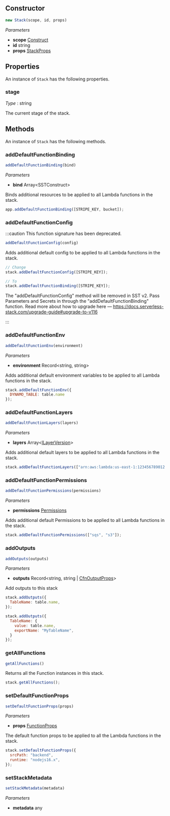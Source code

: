 <!--
!!!!!!!!!!!!!!!!!!!!!!!!!!!!!!!!!!!!!!!!!!!!!!!!!!!!!!!!!!!!!!!
!!                                                           !!
!!  This file has been automatically generated, do not edit  !!
!!                                                           !!
!!!!!!!!!!!!!!!!!!!!!!!!!!!!!!!!!!!!!!!!!!!!!!!!!!!!!!!!!!!!!!!
-->

## Constructor
```ts
new Stack(scope, id, props)
```
_Parameters_
- __scope__ <span class="mono">[Construct](https://docs.aws.amazon.com/cdk/api/v2/docs/constructs.Construct.html)</span>
- __id__ <span class="mono">string</span>
- __props__ <span class="mono">[StackProps](https://docs.aws.amazon.com/cdk/api/v2/docs/aws-cdk-lib.StackProps.html)</span>
## Properties
An instance of `Stack` has the following properties.
### stage

_Type_ : <span class="mono">string</span>

The current stage of the stack.

## Methods
An instance of `Stack` has the following methods.
### addDefaultFunctionBinding

```ts
addDefaultFunctionBinding(bind)
```
_Parameters_
- __bind__ <span class='mono'>Array&lt;<span class="mono">SSTConstruct</span>&gt;</span>


Binds additional resources to be applied to all Lambda functions in the stack.


```js
app.addDefaultFunctionBinding([STRIPE_KEY, bucket]);
```

### addDefaultFunctionConfig

:::caution
This function signature has been deprecated.
```ts
addDefaultFunctionConfig(config)
```


Adds additional default config to be applied to all Lambda functions in the stack.


```js
// Change
stack.addDefaultFunctionConfig([STRIPE_KEY]);

// To
stack.addDefaultFunctionBinding([STRIPE_KEY]);
```

The "addDefaultFunctionConfig" method will be removed in SST v2. Pass Parameters and Secrets in through the "addDefaultFunctionBinding" function. Read more about how to upgrade here — https://docs.serverless-stack.com/upgrade-guide#upgrade-to-v116

:::
### addDefaultFunctionEnv

```ts
addDefaultFunctionEnv(environment)
```
_Parameters_
- __environment__ <span class="mono">Record&lt;<span class="mono">string</span>, <span class="mono">string</span>&gt;</span>


Adds additional default environment variables to be applied to all Lambda functions in the stack.


```js
stack.addDefaultFunctionEnv({
  DYNAMO_TABLE: table.name
});
```

### addDefaultFunctionLayers

```ts
addDefaultFunctionLayers(layers)
```
_Parameters_
- __layers__ <span class='mono'>Array&lt;<span class="mono">[ILayerVersion](https://docs.aws.amazon.com/cdk/api/v2/docs/aws-cdk-lib.aws_lambda.ILayerVersion.html)</span>&gt;</span>


Adds additional default layers to be applied to all Lambda functions in the stack.


```js
stack.addDefaultFunctionLayers(["arn:aws:lambda:us-east-1:123456789012:layer:nodejs:3"]);
```

### addDefaultFunctionPermissions

```ts
addDefaultFunctionPermissions(permissions)
```
_Parameters_
- __permissions__ <span class="mono">[Permissions](Permissions)</span>


Adds additional default Permissions to be applied to all Lambda functions in the stack.


```js
stack.addDefaultFunctionPermissions(["sqs", "s3"]);
```

### addOutputs

```ts
addOutputs(outputs)
```
_Parameters_
- __outputs__ <span class="mono">Record&lt;<span class="mono">string</span>, <span class='mono'><span class="mono">string</span> | <span class="mono">[CfnOutputProps](https://docs.aws.amazon.com/cdk/api/v2/docs/aws-cdk-lib.CfnOutputProps.html)</span></span>&gt;</span>


Add outputs to this stack


```js
stack.addOutputs({
  TableName: table.name,
});
```

```js
stack.addOutputs({
  TableName: {
    value: table.name,
    exportName: "MyTableName",
  }
});
```

### getAllFunctions

```ts
getAllFunctions()
```


Returns all the Function instances in this stack.


```js
stack.getAllFunctions();
```

### setDefaultFunctionProps

```ts
setDefaultFunctionProps(props)
```
_Parameters_
- __props__ <span class="mono">[FunctionProps](Function#functionprops)</span>


The default function props to be applied to all the Lambda functions in the stack.


```js
stack.setDefaultFunctionProps({
  srcPath: "backend",
  runtime: "nodejs16.x",
});
```

### setStackMetadata

```ts
setStackMetadata(metadata)
```
_Parameters_
- __metadata__ <span class="mono">any</span>